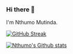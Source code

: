 ### Hi there 👋

I'm Nthumo Mutinda.

[![GitHub Streak](https://streak-stats.demolab.com/?user=Nthumo)](https://git.io/streak-stats)

[![Nthumo's Github stats](https://github-readme-stats.vercel.app/api?username=Nthumo&theme=dark&show_icons=true)](https://github.com/anuraghazra/github-readme-stats)





<!--🌱 
**Nthumo/Nthumo** is a ✨ _special_ ✨ repository because its `README.md` (this file) appears on your GitHub profile.

Here are some ideas to get you started:

- 🔭 I’m currently working on ...

- 👯 I’m looking to collaborate on ...
- 🤔 I’m looking for help with ...
- 💬 Ask me about ...
- 📫 How to reach me: ...
- 😄 Pronouns: ...
- ⚡ Fun fact: ...
-->
